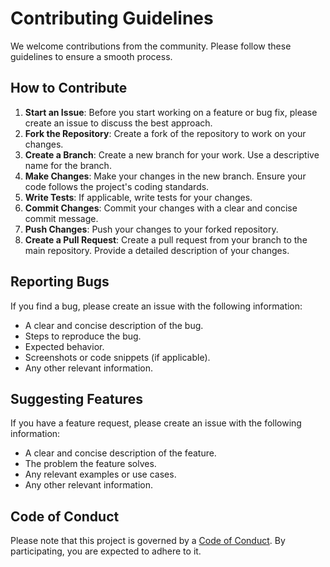 # Contributing Guidelines

We welcome contributions from the community. Please follow these guidelines to ensure a smooth process.

## How to Contribute

1. **Start an Issue**: Before you start working on a feature or bug fix, please create an issue to discuss the best approach.
2. **Fork the Repository**: Create a fork of the repository to work on your changes.
3. **Create a Branch**: Create a new branch for your work. Use a descriptive name for the branch.
4. **Make Changes**: Make your changes in the new branch. Ensure your code follows the project's coding standards.
5. **Write Tests**: If applicable, write tests for your changes.
6. **Commit Changes**: Commit your changes with a clear and concise commit message.
7. **Push Changes**: Push your changes to your forked repository.
8. **Create a Pull Request**: Create a pull request from your branch to the main repository. Provide a detailed description of your changes.

## Reporting Bugs

If you find a bug, please create an issue with the following information:

- A clear and concise description of the bug.
- Steps to reproduce the bug.
- Expected behavior.
- Screenshots or code snippets (if applicable).
- Any other relevant information.

## Suggesting Features

If you have a feature request, please create an issue with the following information:

- A clear and concise description of the feature.
- The problem the feature solves.
- Any relevant examples or use cases.
- Any other relevant information.

## Code of Conduct

Please note that this project is governed by a [Code of Conduct](CODE_OF_CONDUCT.md). By participating, you are expected to adhere to it.
